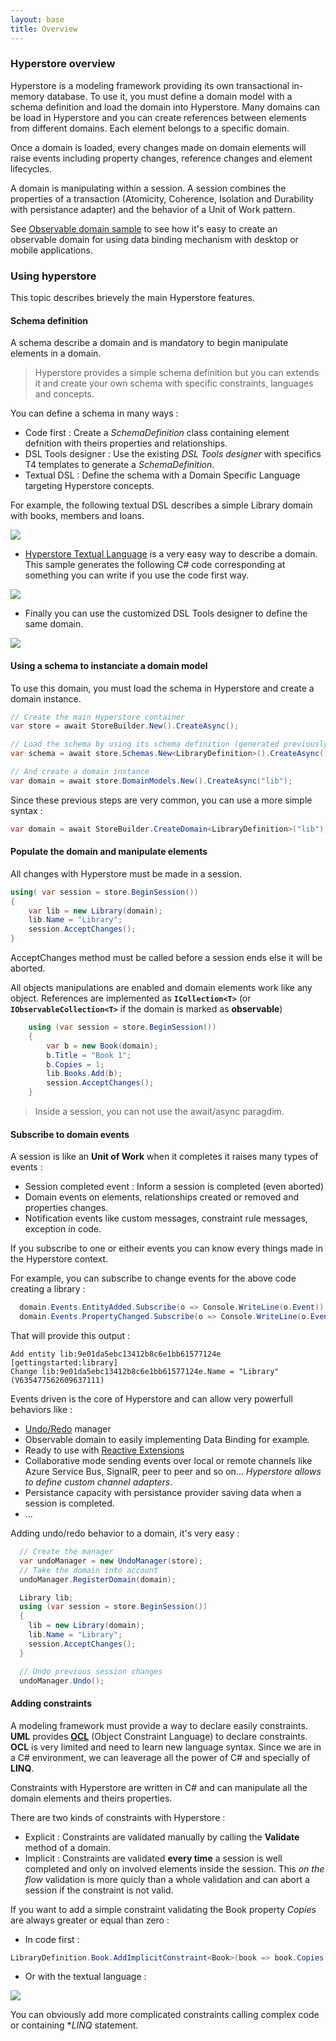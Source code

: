 ```yaml
---
layout: base
title: Overview
---
```


### Hyperstore overview

Hyperstore is a modeling framework providing its own transactional in-memory database. To use it, you must define a domain model with a schema definition and load the domain into Hyperstore.
Many domains can be load in Hyperstore and you can create references between elements from different domains. Each element belongs to a specific domain.

Once a domain is loaded, every changes made on domain elements will raise events including property changes, reference changes and element lifecycles.

A domain is manipulating within a session. A session combines the properties of a transaction (Atomicity, Coherence, Isolation and Durability with persistance adapter) and the behavior of a Unit of Work pattern.

See [Observable domain sample](/Samples/Overview) to see how it's easy to create an observable domain for using data binding mechanism with desktop or mobile applications.

### Using hyperstore

This topic describes brievely the main Hyperstore features.


#### Schema definition

A schema describe a domain and is mandatory to begin manipulate elements in a domain.

> Hyperstore provides a simple schema definition but you can extends it and create your own schema with specific constraints, languages and concepts.

You can define a schema in many ways :

* Code first : Create a *SchemaDefinition* class containing element defnition with theirs properties and relationships.
* DSL Tools designer : Use the existing *DSL Tools designer* with specifics T4 templates to generate a *SchemaDefinition*.
* Textual DSL : Define the schema with a Domain Specific Language targeting Hyperstore concepts.

For example, the following textual DSL describes a simple Library domain with books, members and loans.

![](/GettingStarted/img/O-dsl.png)

* [Hyperstore Textual Language](/DomainLanguage/Introduction) is a very easy way to describe a domain. This sample generates the following C# code corresponding at something you can write if you use the code first way.

![](/GettingStarted/img/O-codefirst.png)

* Finally you can use the customized DSL Tools designer to define the same domain.

![](/GettingStarted/img/O-dsltools.png)

#### Using a schema to instanciate a domain model

To use this domain, you must load the schema in Hyperstore and create a domain instance.

```csharp
// Create the main Hyperstore container
var store = await StoreBuilder.New().CreateAsync();

// Load the schema by using its schema definition (generated previously)
var schema = await store.Schemas.New<LibraryDefinition>().CreateAsync();

// And create a domain instance
var domain = await store.DomainModels.New().CreateAsync("lib");
```

Since these previous steps are very common, you can use a more simple syntax :

```csharp
var domain = await StoreBuilder.CreateDomain<LibraryDefinition>("lib");
```

#### Populate the domain and manipulate elements

All changes with Hyperstore must be made in a session.

```csharp
using( var session = store.BeginSession())
{
    var lib = new Library(domain);
    lib.Name = "Library";
    session.AcceptChanges();
}
```
AcceptChanges method must be called before a session ends else it will be aborted.

All objects manipulations are enabled and domain elements work like any object. References are implemented as **`ICollection<T>`** (or **`IObservableCollection<T>`** if the domain is marked as **observable**)

```csharp
    using (var session = store.BeginSession())
    {
        var b = new Book(domain);
        b.Title = "Book 1";
        b.Copies = 1;
        lib.Books.Add(b);
        session.AcceptChanges();
    }
```

> Inside a session, you can not use the await/async paragdim.

#### Subscribe to domain events

A session is like an **Unit of Work** when it completes it raises many types of events :

* Session completed event : Inform a session is completed (even aborted)
* Domain events on elements, relationships created or removed and properties changes.
* Notification events like custom messages, constraint rule messages, exception in code.

If you subscribe to one or eitheir events you can know every things made in the Hyperstore context.

For example, you can subscribe to change events for the above code creating a library :

```csharp
  domain.Events.EntityAdded.Subscribe(o => Console.WriteLine(o.Event));
  domain.Events.PropertyChanged.Subscribe(o => Console.WriteLine(o.Event));
```

That will provide this output :

```
Add entity lib:9e01da5ebc13412b8c6e1bb61577124e [gettingstarted:library]
Change lib:9e01da5ebc13412b8c6e1bb61577124e.Name = "Library" (V635477562609637111)
```

Events driven is the core of Hyperstore and can allow very powerfull behaviors like :

* [Undo/Redo](/GettingStarted/Undo) manager
* Observable domain to easily implementing Data Binding for example.
* Ready to use with [Reactive Extensions](http://msdn.microsoft.com/en-us/data/gg577609.aspx)
* Collaborative mode sending events over local or remote channels like Azure Service Bus, SignalR, peer to peer and so on... *Hyperstore allows to define custom channel adapters*.
* Persistance capacity with persistance provider saving data when a session is completed.
* ...

Adding undo/redo behavior to a domain, it's very easy :

```csharp
  // Create the manager
  var undoManager = new UndoManager(store);
  // Take the domain into account
  undoManager.RegisterDomain(domain);

  Library lib;
  using (var session = store.BeginSession())
  {
    lib = new Library(domain);
    lib.Name = "Library";
    session.AcceptChanges();
  }

  // Undo previous session changes
  undoManager.Undo();
```

#### Adding constraints

A modeling framework must provide a way to declare easily constraints. **UML** provides **[OCL](http://en.wikipedia.org/wiki/Object_Constraint_Language)** (Object Constraint Language) to declare constraints. **OCL** is very limited and need to learn new language syntax.
Since we are in a C# environment, we can leaverage all the power of C# and specially of **LINQ**.

Constraints with Hyperstore are written in C# and can manipulate all the domain elements and theirs properties.

There are two kinds of constraints with Hyperstore :

* Explicit : Constraints are validated manually by calling the **Validate** method of a domain.
* Implicit : Constraints are validated **every time** a session is well completed and only on involved elements inside the session. This *on the flow* validation is more quicly than a whole validation and can abort a session if the constraint is not valid.

If you want to add a simple constraint validating the Book property *Copies* are always greater or equal than zero :

* In code first :

```csharp
LibraryDefinition.Book.AddImplicitConstraint<Book>(book => book.Copies >= 0, "Invalid value", "Copies");
```

* Or with the textual language :

![](/GettingStarted/img/O-constraint.png)

You can obviously add more complicated constraints calling complex code or containing  **LINQ* statement.


